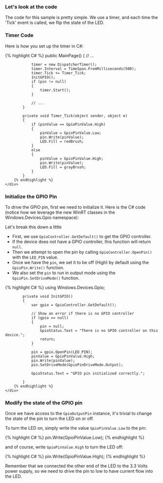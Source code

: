 <h3> Let's look at the code </h3>
<div class="row">
  <div class="col-xs-24">
    <p>The code for this sample is pretty simple. We use a timer, and each time the 'Tick' event is called, we flip the state of the LED.</p>
    <h3> Timer Code </h3>
  </div>
  <div class="col-md-12 col-xs-24 col-no-padding">
    <p>Here is how you set up the timer in C#:</p>
  </div>
  <div class="col-md-12 col-xs-24">
        {% highlight C# %}
            public MainPage()
            {
                // ...

                timer = new DispatcherTimer();
                timer.Interval = TimeSpan.FromMilliseconds(500);
                timer.Tick += Timer_Tick;
                InitGPIO();
                if (pin != null)
                {
                    timer.Start();
                }

                // ...
            }

            private void Timer_Tick(object sender, object e)
            {
                if (pinValue == GpioPinValue.High)
                {
                    pinValue = GpioPinValue.Low;
                    pin.Write(pinValue);
                    LED.Fill = redBrush;
                }
                else
                {
                    pinValue = GpioPinValue.High;
                    pin.Write(pinValue);
                    LED.Fill = grayBrush;
                }
            }
        {% endhighlight %}
    </div>
</div>
<h3> Initialize the GPIO Pin </h3>
<div class="row">
    <div class="col-md-12 col-xs-24 col-no-padding">
        <p>To drive the GPIO pin, first we need to initialize it. Here is the C# code (notice how we leverage the new WinRT classes in the Windows.Devices.Gpio namespace):</p>
        <p> Let's break this down a little</p>
            <ul class="inline-list">
                <li>First, we use <code>GpioController.GetDefault()</code> to get the GPIO controller.</li>
                <li>If the device does not have a GPIO controller, this function will return <code>null</code>.</li>
                <li>Then we attempt to open the pin by calling <code>GpioController.OpenPin()</code> with the <code>LED_PIN</code> value.</li>
                <li>Once we have the <code>pin</code>, we set it to be off (High) by default using the <code>GpioPin.Write()</code> function.</li>
                <li>We also set the <code>pin</code> to run in output mode using the <code>GpioPin.SetDriveMode()</code> function.</li>
            </ul>
    </div>
    <div class="col-md-12 col-xs-24">
        {% highlight C# %}
            using Windows.Devices.Gpio;

            private void InitGPIO()
            {
                var gpio = GpioController.GetDefault();

                // Show an error if there is no GPIO controller
                if (gpio == null)
                {
                    pin = null;
                    GpioStatus.Text = "There is no GPIO controller on this device.";
                    return;
                }

                pin = gpio.OpenPin(LED_PIN);
                pinValue = GpioPinValue.High;
                pin.Write(pinValue);
                pin.SetDriveMode(GpioPinDriveMode.Output);

                GpioStatus.Text = "GPIO pin initialized correctly.";

            }
        {% endhighlight %}
    </div>
</div>
<h3> Modify the state of the GPIO pin </h3>
<div class="row">
  <div class="col-xs-24">
    <p>Once we have access to the <code>GpioOutputPin</code> instance, it's trivial to change the state of the pin to turn the LED on or off.</p>
  </div>
  <div class="col-md-12 col-xs-24 col-no-padding">
      <p>To turn the LED on, simply write the value <code>GpioPinValue.Low</code> to the pin:</p>
  </div>
  <div class="col-md-12 col-xs-24">
      {% highlight C# %}
          pin.Write(GpioPinValue.Low);
      {% endhighlight %}
  </div>
</div>
<div class="row">
    <div class="col-md-12 col-xs-24 col-no-padding">
        <p>and of course, write <code>GpioPinValue.High</code> to turn the LED off:</p>
    </div>
    <div class="col-md-12 col-xs-24">
        {% highlight C# %}
            pin.Write(GpioPinValue.High);
        {% endhighlight %}
    </div>
</div>








Remember that we connected the other end of the LED to the 3.3 Volts power supply, so we need to drive the pin to low to have current flow into the LED.
